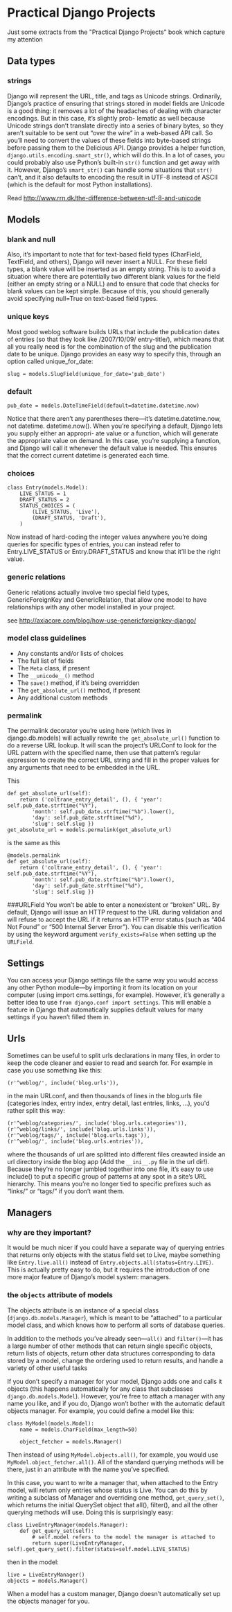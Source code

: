 # Practical Django Projects

Just some extracts from the "Practical Django Projects" book which capture my attention

## Data types

### strings

Django will represent the URL, title, and tags as Unicode strings. Ordinarily, Django’s
practice of ensuring that strings stored in model fields are Unicode is a good thing: it removes
a lot of the headaches of dealing with character encodings. But in this case, it’s slightly prob-
lematic as well because Unicode strings don’t translate directly into a series of binary bytes, so
they aren’t suitable to be sent out “over the wire” in a web-based API call.
So you’ll need to convert the values of these fields into byte-based strings before passing
them to the Delicious API. Django provides a helper function, `django.utils.encoding.smart_str()`, which will do this. In a lot of cases, you could probably also use Python’s built-in `str()`
function and get away with it. However, Django’s `smart_str()` can handle some situations that
`str()` can’t, and it also defaults to encoding the result in UTF-8 instead of ASCII (which is the
default for most Python installations).

Read http://www.rrn.dk/the-difference-between-utf-8-and-unicode

## Models

### blank and null
Also, it’s important to note that for text-based field types (CharField, TextField, and others), Django
will never insert a NULL. For these field types, a blank value will be inserted as an empty string. This is to
avoid a situation where there are potentially two different blank values for the field (either an empty string or
a NULL) and to ensure that code that checks for blank values can be kept simple. Because of this, you should
generally avoid specifying null=True on text-based field types.

### unique keys
Most good weblog software
builds URLs that include the publication dates of entries (so that they look like /2007/10/09/
entry-title/), which means that all you really need is for the combination of the slug and the
publication date to be unique. Django provides an easy way to specify this, through an option
called unique_for_date:

    slug = models.SlugField(unique_for_date='pub_date')

### default

    pub_date = models.DateTimeField(default=datetime.datetime.now)

Notice that there aren’t any parentheses there—it’s datetime.datetime.now, not datetime.
datetime.now(). When you’re specifying a default, Django lets you supply either an appropri-
ate value or a function, which will generate the appropriate value on demand. In this case,
you’re supplying a function, and Django will call it whenever the default value is needed. This
ensures that the correct current datetime is generated each time.

### choices

    class Entry(models.Model):
        LIVE_STATUS = 1
        DRAFT_STATUS = 2
        STATUS_CHOICES = (
            (LIVE_STATUS, 'Live'),
            (DRAFT_STATUS, 'Draft'),
        )

Now instead of hard-coding the integer values anywhere you’re doing queries for specific
types of entries, you can instead refer to Entry.LIVE_STATUS or Entry.DRAFT_STATUS and know
that it’ll be the right value.

### generic relations
Generic relations actually involve two special field types, GenericForeignKey and
GenericRelation, that allow one model to have relationships with any other model installed in
your project.

see http://axiacore.com/blog/how-use-genericforeignkey-django/

### model class guidelines

- Any constants and/or lists of choices
- The full list of fields
- The `Meta` class, if present
- The `__unicode__()` method
- The `save()` method, if it’s being overridden
- The `get_absolute_url()` method, if present
- Any additional custom methods

### permalink
The permalink decorator you’re using here (which lives in django.db.models) will actually rewrite `the get_absolute_url()` function to do a reverse URL lookup. It will scan the project’s URLConf to look for the URL pattern with the specified name, then use that pattern’s regular expression to create the correct URL string and fill in the proper values for any arguments that need to be embedded in the URL.

This

    def get_absolute_url(self):
        return ('coltrane_entry_detail', (), { 'year': self.pub_date.strftime("%Y"),
            'month': self.pub_date.strftime("%b").lower(),
            'day': self.pub_date.strftime("%d"),
            'slug': self.slug })
    get_absolute_url = models.permalink(get_absolute_url)

is the same as this

    @models.permalink
    def get_absolute_url(self):
        return ('coltrane_entry_detail', (), { 'year': self.pub_date.strftime("%Y"),
            'month': self.pub_date.strftime("%b").lower(),
            'day': self.pub_date.strftime("%d"),
            'slug': self.slug })

###URLField
You won’t be able to enter a nonexistent or “broken” URL. By default, Django will issue an HTTP request to the URL during validation and will refuse to accept the URL if it returns an HTTP error status (such as “404 Not Found” or “500 Internal Server Error”). You can disable this verification by using the keyword argument `verify_exists=False` when setting up the `URLField`.

## Settings
You can access your Django settings file the same way you would access any other Python module—by importing it from its location on your computer (using import cms.settings, for example). However, it’s generally a better idea to use `from django.conf import settings`. This will enable a feature in Django that automatically supplies default values for many settings if you haven’t filled them in.

## Urls
Sometimes can be useful to split urls declarations in many files, in order to keep the code cleaner and easier to read and search for. For example in case you use something like this:

    (r'^weblog/', include('blog.urls')),

in the main URLconf, and then thousands of lines in the blog.urls file (categories index, entry index, entry detail, last entries, links, ...), you'd rather split this way:

    (r'^weblog/categories/', include('blog.urls.categories')),
    (r'^weblog/links/', include('blog.urls.links')),
    (r'^weblog/tags/', include('blog.urls.tags')),
    (r'^weblog/', include('blog.urls.entries')),

where the thousands of url are splitted into different files creawted inside an url directory inside the blog app (Add the `__ini__.py` file in the url dir!).
Because they’re no longer jumbled together into one file, it’s easy to use include() to put a specific group of patterns at any spot in a site’s URL hierarchy. This means you’re no longer tied to specific prefixes such as “links/” or “tags/” if you don’t want them.

## Managers

### why are they important?

It would be much nicer if you could have a separate way of querying entries that returns only objects with the status field set to Live, maybe something like `Entry.live.all()` instead of `Entry.objects.all(status=Entry.LIVE)`. This is actually pretty easy to do, but it requires the introduction of one more major feature of Django’s model system: managers.

### the `objects` attribute of models
The objects attribute is an instance of a special class (`django.db.models.Manager`), which is
meant to be “attached” to a particular model class, and which knows how to perform all sorts of
database queries.

In addition to the methods you’ve already seen—`all()` and `filter()`—it has
a large number of other methods that can return single specific objects, return lists of objects,
return other data structures corresponding to data stored by a model, change the ordering used
to return results, and handle a variety of other useful tasks

If you don’t specify a manager for your model, Django adds one and calls it objects (this
happens automatically for any class that subclasses `django.db.models.Model`). However, you’re
free to attach a manager with any name you like, and if you do, Django won’t bother with the
automatic default objects manager. For example, you could define a model like this:

    class MyModel(models.Model):
        name = models.CharField(max_length=50)

        object_fetcher = models.Manager()

Then instead of using `MyModel.objects.all()`, for example, you would use `MyModel.object_fetcher.all()`. All of the standard querying methods will be there, just in an attribute
with the name you’ve specified.

In this case, you want to write a manager that, when attached to the Entry model, will return only entries whose
status is Live. You can do this by writing a subclass of Manager and overriding one method,
`get_query_set()`, which returns the initial QuerySet object that all(), filter(), and all the
other querying methods will use. Doing this is surprisingly easy:

    class LiveEntryManager(models.Manager):
        def get_query_set(self):
            # self.model refers to the model the manager is attached to
            return super(LiveEntryManager, self).get_query_set().filter(status=self.model.LIVE_STATUS)

then in the model:

    live = LiveEntryManager()
    objects = models.Manager()

When a model has a custom manager, Django doesn’t automatically set up the objects manager for you.
